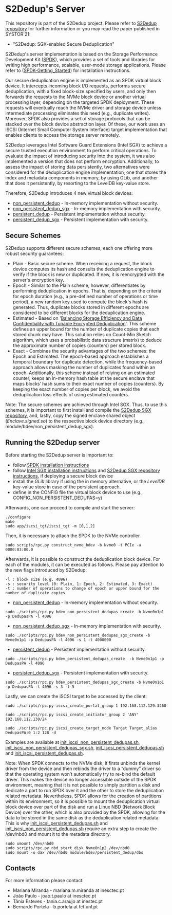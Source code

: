 # S2Dedup's Server

This repository is part of the S2Dedup project. Please refer to [S2Dedup repository](https://github.com/mmm97/S2Dedup) for further information or you may read the paper published in SYSTOR'21:

- "S2Dedup: SGX-enabled Secure Deduplication"

S2Dedup's server implementation is based on the Storage Performance Development Kit ([SPDK](http://www.spdk.io)), which provides a set of tools and libraries for writing high performance, scalable, user-mode storage applications. Please refer to ([SPDK-Getting_Started](https://spdk.io/doc/getting_started.html)) for installation instructions.

Our secure deduplication engine is implemented as an SPDK
virtual block device. It intercepts incoming block I/O requests,
performs secure deduplication, with a fixed block-size specified
by users, and only then forwards the requests to the
NVMe block device or another virtual processing layer, depending
on the targeted SPDK deployment. These requests
will eventually reach the NVMe driver and storage device
unless intermediate processing eliminates this need (e.g.,
duplicate writes). Moreover, SPDK also provides a set of
storage protocols that can be stacked over the block device
abstraction layer. Of these, our work uses an iSCSI (Internet
Small Computer System Interface) target implementation that
enables clients to access the storage server remotely.

S2Dedup leverages Intel Software Guard Extensions (Intel SGX) to achieve a secure trusted execution environment to perform critical operations. To evaluate the impact of introducing security into the system, it was also implemented a version that does not perform encryption. Additionally, to assess the impact of storing data persistently, two alternatives were considered for the deduplication engine implementation, one that stores the index and metadata components in memory, by using GLib, and another that does it persistently, by resorting to the LevelDB key-value store.

Therefore, S2Dedup introduces 4 new virtual block devices:
- [non_persistent_dedup](https://github.com/mmm97/s2dedup-spdk-server/tree/master/module/bdev/non_persistent_dedup) - In-memory implementation without security.
- [non_persistent_dedup_sgx](https://github.com/mmm97/s2dedup-spdk-server/tree/master/module/bdev/non_persistent_dedup_sgx) -  In-memory implementation with security.
- [persistent_dedup](https://github.com/mmm97/s2dedup-spdk-server/tree/master/module/bdev/persistent_dedup) -  Persistent implementation without security.
- [persistent_dedup_sgx](https://github.com/mmm97/s2dedup-spdk-server/tree/master/module/bdev/persistent_dedup_sgx) - Persistent implementation with security.

## Secure Schemes
S2Dedup supports different secure schemes, each one offering more robust security guarantees:

- Plain - Basic secure scheme. When receiving a request, the block device computes its hash and consults the deduplication engine to verify if the block is new or duplicated. If new, it is reencrypted with the server's encryption key.
- Epoch - Similar to the Plain scheme, however, differentiates by performing deduplication in epochs. That is, depending on the criteria for epoch duration (e.g., a pre-defined number of operations or time period), a new random key used to compute the block's hash is generated. Thus, duplicate blocks stored in different epochs are considered to
be different blocks for the deduplication engine.
- Estimated - Based on '[Balancing Storage Efficiency and Data Confidentiality with Tunable Encrypted Deduplication](https://doi.org/10.1145/3342195.3387531)'. This scheme defines an upper bound for the number of duplicate copies that each stored chunk may have. This solution relies on Count-Min Sketch algorithm, which uses a probabilistic data structure (matrix) to deduce the
approximate number of copies (counters) per stored block. 
- Exact - Combines the security
advantages of the two schemes: the Epoch and Estimated. The epoch-based approach establishes a temporal boundary for duplicate detection, while the frequency-based approach allows masking
the number of duplicates found within an epoch. Additionally, this scheme instead of relying on an estimated counter, keeps an in-memory hash table at the secure enclave that maps
blocks’ hash sums to their exact number of copies (counters). By keeping the exact number of copies per block, we avoid the deduplication loss effects of using estimated counters. 

Note: The secure schemes are achieved through Intel SGX. Thus, to use this schemes, it is important to first install and compile the [S2Dedup SGX repository](https://github.com/mmm97/s2dedup-sgx), and, lastly, copy the signed enclave shared object (*Enclave.signed.so*) to the respective block device directory (e.g., module/bdev/non_persistent_dedup_sgx).

## Running the S2Dedup server
Before starting the S2Dedup server is important to:
- follow [SPDK installation instructions](https://spdk.io/doc/getting_started.html)
- follow [Intel SGX installation instructions](https://github.com/intel/linux-sgx) and [S2Dedup SGX repository instructions](https://github.com/mmm97/s2dedup-sgx), if deploying a secure block device
- install the *GLib* library if using the in memory alternative, or the *LevelDB* key-value store in case of the persistent approach.
- define in the CONFIG file the virtual block device to use (e.g., CONFIG_NON_PERSISTENT_DEDUPAS=y)

Afterwards, one can proceed to compile and start the server:
~~~{.sh}
./configure
make
sudo app/iscsi_tgt/iscsi_tgt -m [0,1,2]
~~~

Then, it is necessary to attach the SPDK to the NVMe controller.

~~~{.sh}
sudo scripts/rpc.py construct_nvme_bdev -b Nvme0 -t PCIe -a 0000:03:00.0
~~~

Afterwards, it is possible to construct the deduplication block device. For each of the modules, it can be executed as follows. Please pay attention to the new flags introduced by S2Dedup:  
~~~
-l : block size (e.g. 4096)
-s : security level (0: Plain, 1: Epoch, 2: Estimated, 3: Exact)
-t : number of operations to change of epoch or upper bound for the number of duplicate copies
~~~

- [non_persistent_dedup](https://github.com/mmm97/s2dedup-spdk-server/tree/master/module/bdev/non_persistent_dedup) - In-memory implementation without security. 
~~~{.sh}
sudo ./scripts/rpc.py bdev_non_persistent_dedupas_create -b Nvme0n1p1 -p DedupasPA -l 4096
~~~

- [non_persistent_dedup_sgx](https://github.com/mmm97/s2dedup-spdk-server/tree/master/module/bdev/non_persistent_dedup_sgx) -  In-memory implementation with security.
~~~{.sh}
sudo ./scripts/rpc.py bdev_non_persistent_dedupas_sgx_create -b Nvme0n1p1 -p DedupasPA -l 4096 -s 1 -t 4000000 
~~~

- [persistent_dedup](https://github.com/mmm97/s2dedup-spdk-server/tree/master/module/bdev/persistent_dedup) -  Persistent implementation without security.
~~~{.sh}
sudo ./scripts/rpc.py bdev_persistent_dedupas_create  -b Nvme0n1p1 -p DedupasPA -l 4096
~~~

- [persistent_dedup_sgx](https://github.com/mmm97/s2dedup-spdk-server/tree/master/module/bdev/persistent_dedup_sgx) - Persistent implementation with security.

~~~{.sh}
sudo ./scripts/rpc.py bdev_persistent_dedupas_sgx_create -b Nvme0n1p1 -p DedupasPA -l 4096 -s 3 -t 5
~~~

Lastly, we can create the iSCSI target to be accessed by the client:
~~~{.sh}
sudo ./scripts/rpc.py iscsi_create_portal_group 1 192.168.112.129:3260

sudo ./scripts/rpc.py iscsi_create_initiator_group 2 'ANY' 192.168.112.130/24

sudo ./scripts/rpc.py iscsi_create_target_node Target Target_alias DedupasPA:0 1:2 128 -d
~~~

Examples are available at [init_iscsi_non_persistent_dedupas.sh]( https://github.com/mmm97/s2dedup-spdk-server/blob/master/init_iscsi_non_persistent_dedupas.sh), [init_iscsi_non_persistent_dedupas_sgx.sh]( https://github.com/mmm97/s2dedup-spdk-server/blob/master/init_iscsi_non_persistent_dedupas_sgx.sh), [init_iscsi_persistent_dedupas.sh]( https://github.com/mmm97/s2dedup-spdk-server/blob/master/init_iscsi_persistent_dedupas.sh) and [init_iscsi_persistent_dedupas.sh]( https://github.com/mmm97/s2dedup-spdk-server/blob/master/init_iscsi_persistent_dedupas_sgx.sh). 

Note: When SPDK connects to the NVMe disk, it firsts unbinds the kernel driver from the device and then rebinds the driver to a “dummy” driver so that the operating system won’t automatically try to re-bind the default driver. This makes the device no longer accessible outside of the SPDK environment, meaning that it is not possible to simply partition a disk and dedicate a part to run SPDK over it and the other to store the deduplication related metadata. Nevertheless, SPDK allows for the creation of partitions within its environment, so it is possible to mount the deduplication virtual block device over part of the disk and run a Linux NBD (Network Block Device) over the other, which is also provided by the SPDK, allowing for the data to be stored in the same disk as the deduplication related metadata. This is why [init_iscsi_persistent_dedupas.sh]( https://github.com/mmm97/s2dedup-spdk-server/blob/master/init_iscsi_persistent_dedupas.sh) and [init_iscsi_non_persistent_dedupas.sh]( https://github.com/mmm97/s2dedup-spdk-server/blob/master/init_iscsi_persistent_dedupassgx.sh) require an extra step to create the /dev/nbd0 and mount it to the metadata directory.

~~~{.sh}
sudo umount /dev/nbd0
sudo scripts/rpc.py nbd_start_disk Nvme0n1p2 /dev/nbd0
sudo mount -o dax /dev/nbd0 module/bdev/persistent_dedup/dbs
~~~

## Contacts
For more information please contact: 

- Mariana Miranda - mariana.m.miranda at inesctec.pt
- João Paulo - joao.t.paulo at inesctec.pt
- Tânia Esteves - tania.c.araujo at inestec.pt
- Bernardo Portela - b.portela at fct.unl.pt
